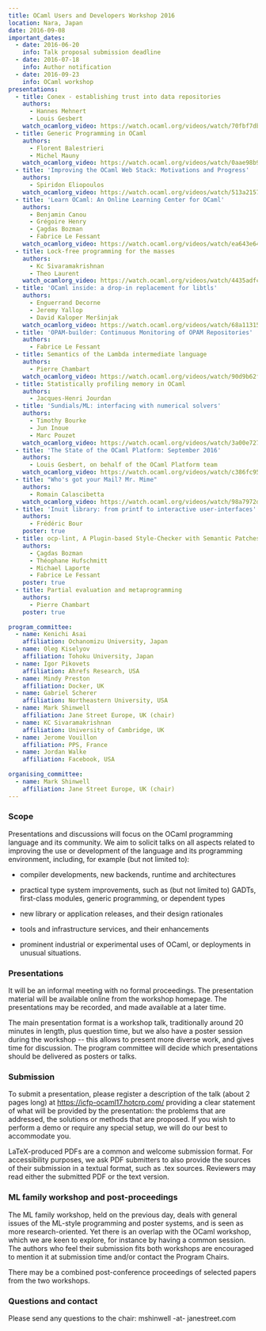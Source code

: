```yaml
---
title: OCaml Users and Developers Workshop 2016
location: Nara, Japan
date: 2016-09-08
important_dates: 
  - date: 2016-06-20
    info: Talk proposal submission deadline
  - date: 2016-07-18
    info: Author notification
  - date: 2016-09-23
    info: OCaml workshop
presentations: 
  - title: Conex - establishing trust into data repositories 
    authors: 
      - Hannes Mehnert 
      - Louis Gesbert
    watch_ocamlorg_video: https://watch.ocaml.org/videos/watch/70fbf7db-28dc-4798-b068-460b5d93df4e
  - title: Generic Programming in OCaml
    authors:
      - Florent Balestrieri
      - Michel Mauny
    watch_ocamlorg_video: https://watch.ocaml.org/videos/watch/0aae98b9-3d0c-427b-af09-802b671dd66e
  - title: 'Improving the OCaml Web Stack: Motivations and Progress'
    authors: 
      - Spiridon Eliopoulos
    watch_ocamlorg_video: https://watch.ocaml.org/videos/watch/513a2157-6844-4823-bef7-b26f3b635fbe
  - title: 'Learn OCaml: An Online Learning Center for OCaml'
    authors:
      - Benjamin Canou
      - Grégoire Henry
      - Çagdas Bozman
      - Fabrice Le Fessant
    watch_ocamlorg_video: https://watch.ocaml.org/videos/watch/ea643e64-2393-4c24-9ccf-7216e3ded2ce
  - title: Lock-free programming for the masses
    authors:
      - Kc Sivaramakrishnan
      - Theo Laurent
    watch_ocamlorg_video: https://watch.ocaml.org/videos/watch/4435adfc-e97e-42c5-8bb7-1578bd76e42b
  - title: 'OCaml inside: a drop-in replacement for libtls'
    authors: 
      - Enguerrand Decorne
      - Jeremy Yallop
      - David Kaloper Meršinjak
    watch_ocamlorg_video: https://watch.ocaml.org/videos/watch/68a11315-f7ca-4c0e-a043-98008694671d
  - title: 'OPAM-builder: Continuous Monitoring of OPAM Repositories'
    authors: 
      - Fabrice Le Fessant
  - title: Semantics of the Lambda intermediate language
    authors: 
      - Pierre Chambart
    watch_ocamlorg_video: https://watch.ocaml.org/videos/watch/90d9b62f-f9d6-4dd5-a7fc-f584e45ef0b7
  - title: Statistically profiling memory in OCaml
    authors: 
      - Jacques-Henri Jourdan
  - title: 'Sundials/ML: interfacing with numerical solvers'
    authors: 
      - Timothy Bourke
      - Jun Inoue
      - Marc Pouzet
    watch_ocamlorg_video: https://watch.ocaml.org/videos/watch/3a00e727-45da-4c4a-a446-927cb28bb6bc
  - title: 'The State of the OCaml Platform: September 2016'
    authors: 
      - Louis Gesbert, on behalf of the OCaml Platform team
    watch_ocamlorg_video: https://watch.ocaml.org/videos/watch/c386fc95-092e-4ea7-9317-91edf287fea6
  - title: "Who's got your Mail? Mr. Mime"
    authors: 
      - Romain Calascibetta
    watch_ocamlorg_video: https://watch.ocaml.org/videos/watch/98a7972d-9323-46b3-81cc-dd86a4cc1ab3
  - title: 'Inuit library: from printf to interactive user-interfaces'
    authors:
      - Frédéric Bour
    poster: true
  - title: ocp-lint, A Plugin-based Style-Checker with Semantic Patches
    authors:
      - Çagdas Bozman
      - Théophane Hufschmitt
      - Michael Laporte
      - Fabrice Le Fessant
    poster: true
  - title: Partial evaluation and metaprogramming
    authors:
      - Pierre Chambart
    poster: true
 
program_committee: 
  - name: Kenichi Asai
    affiliation: Ochanomizu University, Japan
  - name: Oleg Kiselyov
    affiliation: Tohoku University, Japan
  - name: Igor Pikovets
    affiliation: Ahrefs Research, USA
  - name: Mindy Preston
    affiliation: Docker, UK
  - name: Gabriel Scherer
    affiliation: Northeastern University, USA
  - name: Mark Shinwell
    affiliation: Jane Street Europe, UK (chair)
  - name: KC Sivaramakrishnan
    affiliation: University of Cambridge, UK
  - name: Jerome Vouillon
    affiliation: PPS, France
  - name: Jordan Walke
    affiliation: Facebook, USA
  
organising_committee: 
  - name: Mark Shinwell
    affiliation: Jane Street Europe, UK (chair)
---
```



### Scope

Presentations and discussions will focus on the OCaml
programming language and its community. We aim to solicit talks
on all aspects related to improving the use or development of
the language and its programming environment, including, for
example (but not limited to):

- compiler developments, new backends, runtime and architectures

- practical type system improvements, such as (but not
  limited to) GADTs, first-class modules, generic programming,
  or dependent types

- new library or application releases, and their design
  rationales

- tools and infrastructure services, and their enhancements

- prominent industrial or experimental uses of OCaml, or
  deployments in unusual situations.

### Presentations

It will be an informal meeting with no formal proceedings. The
presentation material will be available online from the workshop
homepage. The presentations may be recorded, and made available
at a later time.

The main presentation format is a workshop talk, traditionally
around 20 minutes in length, plus question time, but we also
have a poster session during the workshop -- this allows to
present more diverse work, and gives time for discussion. The
program committee will decide which presentations should be
delivered as posters or talks.

### Submission

To submit a presentation, please register a description of the
talk (about 2 pages long) at <https://icfp-ocaml17.hotcrp.com/>
providing a clear statement of what will be provided by the
presentation: the problems that are addressed, the solutions or
methods that are proposed. If you wish to perform a demo or require any special setup, we will do our best to accommodate you.

LaTeX-produced PDFs are a common and welcome submission
format. For accessibility purposes, we ask PDF submitters to
also provide the sources of their submission in a textual
format, such as .tex sources. Reviewers may read either the
submitted PDF or the text version.

### ML family workshop and post-proceedings

The ML family workshop, held on the previous day, deals with general issues of the ML-style programming and  poster systems, and is seen as more research-oriented. Yet there is an overlap with the OCaml workshop, which we are keen to explore, for instance by having a common session. The authors who feel their submission fits both workshops are encouraged to mention it at submission time and/or contact the Program Chairs.

There may be a combined post-conference proceedings of selected papers from the two workshops.


### Questions and contact

Please send any questions to the chair:
mshinwell -at- janestreet.com